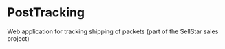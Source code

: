 # PostTracking
Web application for tracking shipping of packets (part of the SellStar sales project)
